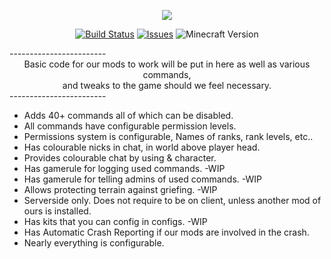 <p align="center"><img src="http://media-elerium.cursecdn.com/avatars/14/170/635587497278461565.png"></p>
<p align="center">
  <a href="https://github.com/HxCKDMS/HxCCore/tree/1.8">
      <img src="http://67.187.15.252:8080/buildStatus/icon?job=HxCCore-1.8" alt="Build Status"></a>
  <a href="https://github.com/HxCKDMS/HxCCore/issues">
      <img src="https://img.shields.io/github/issues-raw/HxCKDMS/HxCCore.svg" alt="Issues"></a>
  <a><img src="https://img.shields.io/badge/minecraft-1.8-blue.svg" alt="Minecraft Version"></a>
</p>
------------------------
<div align="center"> Basic code for our mods to work will be put in here as well as various commands,</div> 
<div align="center">and tweaks to the game should we feel necessary. </div>
------------------------

* Adds 40+ commands all of which can be disabled.
* All commands have configurable permission levels.
* Permissions system is configurable, Names of ranks, rank levels, etc..
* Has colourable nicks in chat, in world above player head.
* Provides colourable chat by using & character.
* Has gamerule for logging used commands. -WIP
* Has gamerule for telling admins of used commands. -WIP
* Allows protecting terrain against griefing. -WIP
* Serverside only. Does not require to be on client, unless another mod of ours is installed.
* Has kits that you can config in configs. -WIP
* Has Automatic Crash Reporting if our mods are involved in the crash.
* Nearly everything is configurable.
